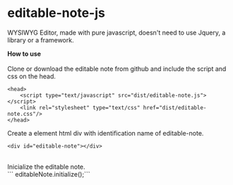 # editable-note-js
WYSIWYG Editor, made with pure javascript, doesn't need to use Jquery, a library or a framework.

**How to use**<br/><br/>
Clone or download the editable note from github and include the script and css on the head.<br/> 
```
<head>
    <script type="text/javascript" src="dist/editable-note.js"></script>
    <link rel="stylesheet" type="text/css" href="dist/editable-note.css"/>
</head>
```
Create a element html div with identification name of editable-note.<br/>
```
<div id="editable-note"></div>
```
<br/>
Inicialize the editable note.<br/>
``` editableNote.initialize();```<br/>
